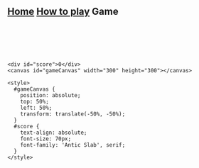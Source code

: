 ## [Home](https://hydra19.github.io) [How to play](https://hydra19.github.io/HowToPlay.html) Game

<br>
<br>
<br>
<br>

<html>
  <head>
  	<title>Snake Game</title>
    <link href="https://fonts.googleapis.com/css?family=Antic+Slab" rel="stylesheet">

  </head>

  <body>

    <div id="score">0</div>
    <canvas id="gameCanvas" width="300" height="300"></canvas>

    <style>
      #gameCanvas {
        position: absolute;
        top: 50%;
        left: 50%;
        transform: translate(-50%, -50%);
      }
      #score {
        text-align: absolute;
        font-size: 70px;
        font-family: 'Antic Slab', serif;
      }
    </style>
  </body>

  <script>
    const GAME_SPEED = 60;
    const CANVAS_BORDER_COLOUR = 'black';
    const CANVAS_BACKGROUND_COLOUR = "white";
    const SNAKE_COLOUR = 'Blue';
    const SNAKE_BORDER_COLOUR = 'Black';
    const FOOD_COLOUR = 'Yellow';
    const FOOD_BORDER_COLOUR = 'Orange';
    let snake = [
      {x: 150, y: 150},
      {x: 140, y: 150},
      {x: 130, y: 150},
      {x: 120, y: 150},
      {x: 110, y: 150}
    ]
    // The user's score
    let score = 0;
    // When set to true the snake is changing direction
    let changingDirection = false;
    // Food x-coordinate
    let foodX;
    // Food y-coordinate
    let foodY;
    // Horizontal velocity
    let dx = 10;
    // Vertical velocity
    let dy = 0;
    // Get the canvas element
    const gameCanvas = document.getElementById("gameCanvas");
    // Return a two dimensional drawing context
    const ctx = gameCanvas.getContext("2d");
    // Start game
    main();
    // Create the first food location
    createFood();
    // Call changeDirection whenever a key is pressed
    document.addEventListener("keydown", changeDirection);
    /**
     * Main function of the game
     * called repeatedly to advance the game
     */
    function main() {
      // If the game ended return early to stop game
      if (didGameEnd()) return;
      setTimeout(function onTick() {
        changingDirection = false;
        clearCanvas();
        drawFood();
        advanceSnake();
        drawSnake();
        // Call game again
        main();
      }, GAME_SPEED)
    }
    /**
     * Change the background colour of the canvas to CANVAS_BACKGROUND_COLOUR and
     * draw a border around it
     */
    function clearCanvas() {
      //  Select the colour to fill the drawing
      ctx.fillStyle = CANVAS_BACKGROUND_COLOUR;
      //  Select the colour for the border of the canvas
      ctx.strokestyle = CANVAS_BORDER_COLOUR;
      // Draw a "filled" rectangle to cover the entire canvas
      ctx.fillRect(0, 0, gameCanvas.width, gameCanvas.height);
      // Draw a "border" around the entire canvas
      ctx.strokeRect(0, 0, gameCanvas.width, gameCanvas.height);
    }
    /**
     * Draw the food on the canvas
     */
    function drawFood() {
      ctx.fillStyle = FOOD_COLOUR;
      ctx.strokestyle = FOOD_BORDER_COLOUR;
      ctx.fillRect(foodX, foodY, 10, 10);
      ctx.strokeRect(foodX, foodY, 10, 10);
    }
    /**
     * Advances the snake by changing the x-coordinates of its parts
     * according to the horizontal velocity and the y-coordinates of its parts
     * according to the vertical veolocity
     */
    function advanceSnake() {
      // Create the new Snake's head
      const head = {x: snake[0].x + dx, y: snake[0].y + dy};
      // Add the new head to the beginning of snake body
      snake.unshift(head);
      const didEatFood = snake[0].x === foodX && snake[0].y === foodY;
      if (didEatFood) {
        // Increase score
        score += 10;
        // Display score on screen
        document.getElementById('score').innerHTML = score;
        // Generate new food location
        createFood();
      } else {
        // Remove the last part of snake body
        snake.pop();
      }
    }
    /**
     * Returns true if the head of the snake touched another part of the game
     * or any of the walls
     */
    function didGameEnd() {
      for (let i = 4; i < snake.length; i++) {
        if (snake[i].x === snake[0].x && snake[i].y === snake[0].y) return true
      }
      const hitLeftWall = snake[0].x < 0;
      const hitRightWall = snake[0].x > gameCanvas.width - 10;
      const hitToptWall = snake[0].y < 0;
      const hitBottomWall = snake[0].y > gameCanvas.height - 10;
      return hitLeftWall || hitRightWall || hitToptWall || hitBottomWall
    }
    /**
     * Generates a random number that is a multiple of 10 given a minumum
     * and a maximum number
     * @param { number } min - The minimum number the random number can be
     * @param { number } max - The maximum number the random number can be
     */
    function randomTen(min, max) {
      return Math.round((Math.random() * (max-min) + min) / 10) * 10;
    }
    /**
     * Creates random set of coordinates for the snake food.
     */
    function createFood() {
      // Generate a random number the food x-coordinate
      foodX = randomTen(0, gameCanvas.width - 10);
      // Generate a random number for the food y-coordinate
      foodY = randomTen(0, gameCanvas.height - 10);
      // if the new food location is where the snake currently is, generate a new food location
      snake.forEach(function isFoodOnSnake(part) {
        const foodIsoNsnake = part.x == foodX && part.y == foodY;
        if (foodIsoNsnake) createFood();
      });
    }
    /**
     * Draws the snake on the canvas
     */
    function drawSnake() {
      // loop through the snake parts drawing each part on the canvas
      snake.forEach(drawSnakePart)
    }
    /**
     * Draws a part of the snake on the canvas
     * @param { object } snakePart - The coordinates where the part should be drawn
     */
    function drawSnakePart(snakePart) {
      // Set the colour of the snake part
      ctx.fillStyle = SNAKE_COLOUR;
      // Set the border colour of the snake part
      ctx.strokestyle = SNAKE_BORDER_COLOUR;
      // Draw a "filled" rectangle to represent the snake part at the coordinates
      // the part is located
      ctx.fillRect(snakePart.x, snakePart.y, 10, 10);
      // Draw a border around the snake part
      ctx.strokeRect(snakePart.x, snakePart.y, 10, 10);
    }
    /**
     * Changes the vertical and horizontal velocity of the snake according to the
     * key that was pressed.
     * The direction cannot be switched to the opposite direction, to prevent the snake
     * from reversing
     * For example if the the direction is 'right' it cannot become 'left'
     * @param { object } event - The keydown event
     */
    function changeDirection(event) {
      const LEFT_KEY = 37;
      const RIGHT_KEY = 39;
      const UP_KEY = 38;
      const DOWN_KEY = 40;
      /**
       * Prevent the snake from reversing
       * Example scenario:
       * Snake is moving to the right. User presses down and immediately left
       * and the snake immediately changes direction without taking a step down first
       */
      if (changingDirection) return;
      changingDirection = true;
      const keyPressed = event.keyCode;
      const goingUp = dy === -10;
      const goingDown = dy === 10;
      const goingRight = dx === 10;
      const goingLeft = dx === -10;
      if (keyPressed === LEFT_KEY && !goingRight) {
        dx = -10;
        dy = 0;
      }
      if (keyPressed === UP_KEY && !goingDown) {
        dx = 0;
        dy = -10;
      }
      if (keyPressed === RIGHT_KEY && !goingLeft) {
        dx = 10;
        dy = 0;
      }
      if (keyPressed === DOWN_KEY && !goingUp) {
        dx = 0;
        dy = 10;
      }
    }
  </script>
</html>
